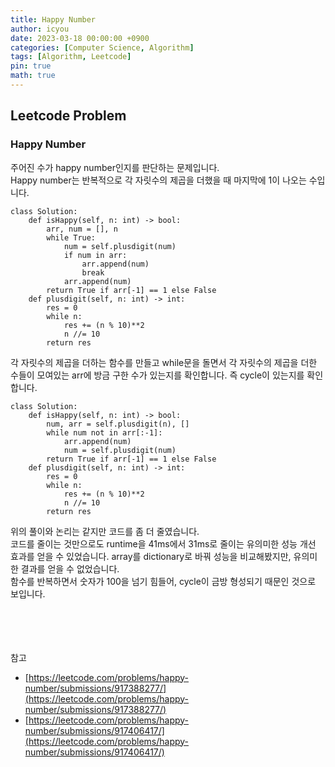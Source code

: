 ```yaml
---
title: Happy Number
author: icyou
date: 2023-03-18 00:00:00 +0900
categories: [Computer Science, Algorithm]
tags: [Algorithm, Leetcode]
pin: true
math: true
---
```


## Leetcode Problem

### Happy Number
주어진 수가 happy number인지를 판단하는 문제입니다.  
Happy number는 반복적으로 각 자릿수의 제곱을 더했을 때 마지막에 1이 나오는 수입니다.  

```
class Solution:
    def isHappy(self, n: int) -> bool:
        arr, num = [], n
        while True:
            num = self.plusdigit(num)
            if num in arr:
                arr.append(num)
                break
            arr.append(num)
        return True if arr[-1] == 1 else False
    def plusdigit(self, n: int) -> int:
        res = 0
        while n:
            res += (n % 10)**2
            n //= 10
        return res
```
각 자릿수의 제곱을 더하는 함수를 만들고 while문을 돌면서 각 자릿수의 제곱을 더한 수들이 모여있는 arr에 방금 구한 수가 있는지를 확인합니다. 즉 cycle이 있는지를 확인합니다.  

```
class Solution:
    def isHappy(self, n: int) -> bool:
        num, arr = self.plusdigit(n), []
        while num not in arr[:-1]:
            arr.append(num)
            num = self.plusdigit(num)
        return True if arr[-1] == 1 else False
    def plusdigit(self, n: int) -> int:
        res = 0
        while n:
            res += (n % 10)**2
            n //= 10
        return res
```
위의 풀이와 논리는 같지만 코드를 좀 더 줄였습니다.  
코드를 줄이는 것만으로도 runtime을 41ms에서 31ms로 줄이는 유의미한 성능 개선 효과를 얻을 수 있었습니다.
array를 dictionary로 바꿔 성능을 비교해봤지만, 유의미한 결과를 얻을 수 없었습니다.  
함수를 반복하면서 숫자가 100을 넘기 힘들어, cycle이 금방 형성되기 때문인 것으로 보입니다.  

<br/><br/><br/><br/>
참고 
- [https://leetcode.com/problems/happy-number/submissions/917388277/](https://leetcode.com/problems/happy-number/submissions/917388277/)
- [https://leetcode.com/problems/happy-number/submissions/917406417/](https://leetcode.com/problems/happy-number/submissions/917406417/)